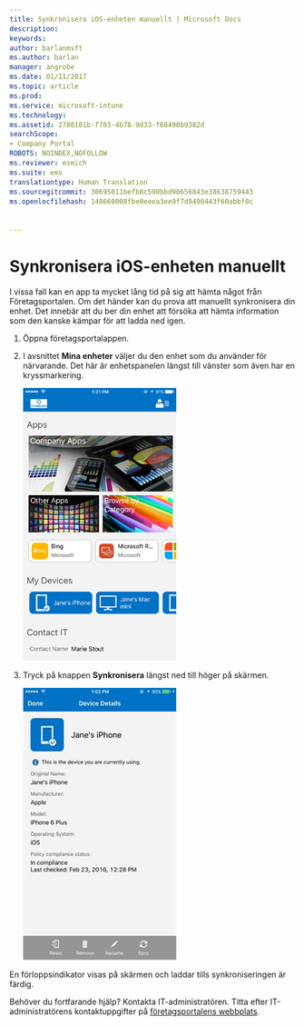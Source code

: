```yaml
---
title: Synkronisera iOS-enheten manuellt | Microsoft Docs
description: 
keywords: 
author: barlanmsft
ms.author: barlan
manager: angrobe
ms.date: 01/11/2017
ms.topic: article
ms.prod: 
ms.service: microsoft-intune
ms.technology: 
ms.assetid: 2780101b-f703-4b78-9d33-f68490b9382d
searchScope:
- Company Portal
ROBOTS: NOINDEX,NOFOLLOW
ms.reviewer: esmich
ms.suite: ems
translationtype: Human Translation
ms.sourcegitcommit: 30695011befb8c590bbd90656843e38638759443
ms.openlocfilehash: 148660008fbe0eeea3ee9f7d9490443f60abbf0c


---
```



# <a name="sync-your-ios-device-manually"></a>Synkronisera iOS-enheten manuellt

I vissa fall kan en app ta mycket lång tid på sig att hämta något från Företagsportalen. Om det händer kan du prova att manuellt synkronisera din enhet. Det innebär att du ber din enhet att försöka att hämta information som den kanske kämpar för att ladda ned igen.

1. Öppna företagsportalappen.

2. I avsnittet **Mina enheter** väljer du den enhet som du använder för närvarande. Det här är enhetspanelen längst till vänster som även har en kryssmarkering.

    ![Enhetens skärm med avsnittet Mina enheter](./media/ios-sync-1-comp-portal-apps.png)

3. Tryck på knappen **Synkronisera** längst ned till höger på skärmen.

    ![Enhetsinformation och knappen för att synkronisera](./media/ios-sync-2-sync-button.png)

En förloppsindikator visas på skärmen och laddar tills synkroniseringen är färdig.

Behöver du fortfarande hjälp? Kontakta IT-administratören. Titta efter IT-administratörens kontaktuppgifter på [företagsportalens webbplats](http://portal.manage.microsoft.com).



<!--HONumber=Jan17_HO2-->


